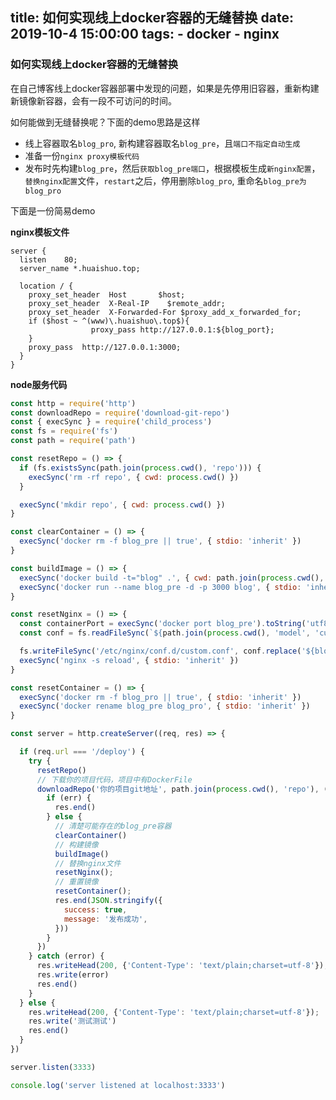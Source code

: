 title: 如何实现线上docker容器的无缝替换
date: 2019-10-4 15:00:00
tags:
    - docker
    - nginx
---

### 如何实现线上docker容器的无缝替换

在自己博客线上docker容器部署中发现的问题，如果是先停用旧容器，重新构建新镜像新容器，会有一段不可访问的时间。

如何能做到无缝替换呢？下面的demo思路是这样

- 线上容器取名`blog_pro`, 新构建容器取名`blog_pre`，且`端口不指定自动生成`
- 准备一份`nginx proxy模板代码`
- 发布时先构建`blog_pre`，然后`获取blog_pre端口`，根据模板生成`新nginx配置`，`替换nginx配置`文件，`restart`之后，停用删除`blog_pro`, 重命名`blog_pre为blog_pro`

下面是一份简易demo

**nginx模板文件**
```
server {
  listen    80;
  server_name *.huaishuo.top;

  location / {
    proxy_set_header  Host       $host;
    proxy_set_header  X-Real-IP    $remote_addr;
    proxy_set_header  X-Forwarded-For $proxy_add_x_forwarded_for;
    if ($host ~ ^(www)\.huaishuo\.top$){
                  proxy_pass http://127.0.0.1:${blog_port};
    }
    proxy_pass  http://127.0.0.1:3000;
  }
}
```

**node服务代码**
```js
const http = require('http')
const downloadRepo = require('download-git-repo')
const { execSync } = require('child_process')
const fs = require('fs')
const path = require('path')

const resetRepo = () => {
  if (fs.existsSync(path.join(process.cwd(), 'repo'))) {
    execSync('rm -rf repo', { cwd: process.cwd() })
  }

  execSync('mkdir repo', { cwd: process.cwd() })
}

const clearContainer = () => {
  execSync('docker rm -f blog_pre || true', { stdio: 'inherit' })
}

const buildImage = () => {
  execSync('docker build -t="blog" .', { cwd: path.join(process.cwd(), 'repo'), stdio: 'inherit' })
  execSync('docker run --name blog_pre -d -p 3000 blog', { stdio: 'inherit' })
}

const resetNginx = () => {
  const containerPort = execSync('docker port blog_pre').toString('utf8').split(':')[1]
  const conf = fs.readFileSync(`${path.join(process.cwd(), 'model', 'custom.conf')}`, 'utf8')

  fs.writeFileSync('/etc/nginx/conf.d/custom.conf', conf.replace('${blog_port}', containerPort))
  execSync('nginx -s reload', { stdio: 'inherit' })
}

const resetContainer = () => {
  execSync('docker rm -f blog_pro || true', { stdio: 'inherit' })
  execSync('docker rename blog_pre blog_pro', { stdio: 'inherit' })
}

const server = http.createServer((req, res) => {

  if (req.url === '/deploy') {
    try {
      resetRepo()
      // 下载你的项目代码，项目中有DockerFile
      downloadRepo('你的项目git地址', path.join(process.cwd(), 'repo'), (err) => {
        if (err) {
          res.end()
        } else {
          // 清楚可能存在的blog_pre容器
          clearContainer()
          // 构建镜像
          buildImage()
          // 替换nginx文件
          resetNginx();
          // 重置镜像
          resetContainer();
          res.end(JSON.stringify({
            success: true,
            message: '发布成功',
          }))
        }
      })
    } catch (error) {
      res.writeHead(200, {'Content-Type': 'text/plain;charset=utf-8'});
      res.write(error)
      res.end()
    }
  } else {
    res.writeHead(200, {'Content-Type': 'text/plain;charset=utf-8'});
    res.write('测试测试')
    res.end()
  }
})

server.listen(3333)

console.log('server listened at localhost:3333')
```